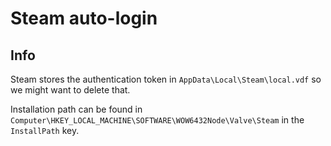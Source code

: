 # Steam auto-login

## Info
Steam stores the authentication token in `AppData\Local\Steam\local.vdf` so we might want to delete that.

Installation path can be found in `Computer\HKEY_LOCAL_MACHINE\SOFTWARE\WOW6432Node\Valve\Steam` in the `InstallPath` key.